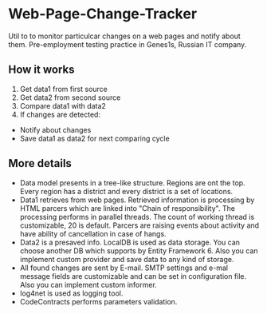 # Web-Page-Change-Tracker
Util to to monitor particulcar changes on a web pages and notify about them. Pre-employment testing practice in Genes1s, Russian IT company. 

## How it works
1. Get data1 from first source
2. Get data2 from second source
3. Compare data1 with data2
4. If changes are detected:
  - Notify about changes
  - Save data1 as data2 for next comparing cycle
  
## More details
- Data model presents in a tree-like structure. Regions are ont the top. Every region has a district and every district is a set of locations.
- Data1 retrieves from web pages. Retrieved information is processing by HTML parcers which are linked into "Chain of responsibility". The processing performs in parallel threads. The count of working thread is customizable, 20 is default. Parcers are raising events about activity and have ability of cancellation in case of hangs.
- Data2 is a presaved info. LocalDB is used as data storage. You can choose another DB which supports by Entity Framework 6. Also you can implement custom provider and save data to any kind of storage.
- All found changes are sent by E-mail. SMTP settings and e-mal message fields are customizable and can be set in configuration file. Also you can implement custom informer.
- log4net is used as logging tool.
- CodeContracts performs parameters validation.




